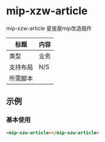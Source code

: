 # mip-xzw-article
mip-xzw-article 星座屋mip改造插件

标题|内容
----|----
类型|业务
支持布局|N/S
所需脚本|

## 示例

### 基本使用
```html
<mip-xzw-article></mip-xzw-article>
```
